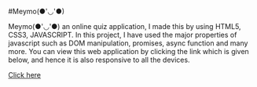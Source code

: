 #Meymo(●'◡'●)

Meymo(●'◡'●) an online quiz application, I made this by using HTML5, CSS3, JAVASCRIPT.
In this project, I have used the major properties of javascript such as DOM manipulation, promises, async function and many more.
You can view this web application by clicking the link which is given below, and hence it is also responsive to all the devices.

<a href="https://quiz-application-meymo-2024.netlify.app/">Click here</a>
